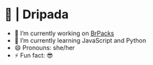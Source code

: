 # 🥶 | Dripada

- 🔭 I’m currently working on [BrPacks](https://www.brpacks.com/)
- 🌱 I’m currently learning JavaScript and Python
- 😄 Pronouns: she/her
- ⚡ Fun fact: 😎
